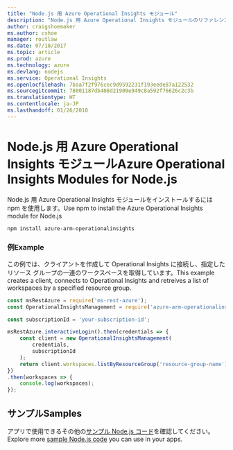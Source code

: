 ```yaml
---
title: "Node.js 用 Azure Operational Insights モジュール"
description: "Node.js 用 Azure Operational Insights モジュールのリファレンス"
author: craigshoemaker
ms.author: cshoe
manager: routlaw
ms.date: 07/18/2017
ms.topic: article
ms.prod: azure
ms.technology: azure
ms.devlang: nodejs
ms.service: Operational Insights
ms.openlocfilehash: 7baa7f2f976cec9d9592231f193eede87a122532
ms.sourcegitcommit: 78001187db408d21909e949c8a592f76626c2c3b
ms.translationtype: HT
ms.contentlocale: ja-JP
ms.lasthandoff: 01/26/2018
---
```

# <a name="azure-operational-insights-modules-for-nodejs"></a><span data-ttu-id="9f7cd-103">Node.js 用 Azure Operational Insights モジュール</span><span class="sxs-lookup"><span data-stu-id="9f7cd-103">Azure Operational Insights Modules for Node.js</span></span>

<span data-ttu-id="9f7cd-104">Node.js 用 Azure Operational Insights モジュールをインストールするには npm を使用します。</span><span class="sxs-lookup"><span data-stu-id="9f7cd-104">Use npm to install the Azure Operational Insights module for Node.js</span></span>

```bash
npm install azure-arm-operationalinsights
```

### <a name="example"></a><span data-ttu-id="9f7cd-105">例</span><span class="sxs-lookup"><span data-stu-id="9f7cd-105">Example</span></span> 

<span data-ttu-id="9f7cd-106">この例では、クライアントを作成して Operational Insights に接続し、指定したリソース グループの一連のワークスペースを取得しています。</span><span class="sxs-lookup"><span data-stu-id="9f7cd-106">This example creates a client, connects to Operational Insights and retreives a list of workspaces by a specified resource group.</span></span>

```javascript
const msRestAzure = require('ms-rest-azure');
const OperationalInsightsManagement = require('azure-arm-operationalinsights');

const subscriptionId = 'your-subscription-id';

msRestAzure.interactiveLogin().then(credentials => {
    const client = new OperationalInsightsManagement(
        credentials,
        subscriptionId
    );
    return client.workspaces.listByResourceGroup('resource-group-name');
})
.then(workspaces => {
    console.log(workspaces);
});
``` 

## <a name="samples"></a><span data-ttu-id="9f7cd-107">サンプル</span><span class="sxs-lookup"><span data-stu-id="9f7cd-107">Samples</span></span>

<span data-ttu-id="9f7cd-108">アプリで使用できるその他の[サンプル Node.js コード](https://azure.microsoft.com/resources/samples/?platform=nodejs)を確認してください。</span><span class="sxs-lookup"><span data-stu-id="9f7cd-108">Explore more [sample Node.js code](https://azure.microsoft.com/resources/samples/?platform=nodejs) you can use in your apps.</span></span>
